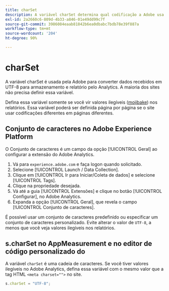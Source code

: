 ```yaml
---
title: charSet
description: A variável charSet determina qual codificação a Adobe usa para analisar a solicitação de imagem.
exl-id: 2a2660c6-809d-4b33-a846-01e49dd99c7f
source-git-commit: 3986084eaab81842b6ea0dbabc7bdb78e39f887a
workflow-type: tm+mt
source-wordcount: '204'
ht-degree: 90%

---
```


# charSet

A variável charSet é usada pela Adobe para converter dados recebidos em UTF-8 para armazenamento e relatório pelo Analytics. A maioria dos sites não precisa definir essa variável.

Defina essa variável somente se você vir valores ilegíveis ([mojibake](https://pt.wikipedia.org/wiki/Mojibake)) nos relatórios. Essa variável poderá ser definida página por página se o site usar codificações diferentes em páginas diferentes.

## Conjunto de caracteres no Adobe Experience Platform

O Conjunto de caracteres é um campo da opção [!UICONTROL Geral] ao configurar a extensão do Adobe Analytics.

1. Vá para `experience.adobe.com` e faça logon quando solicitado.
1. Selecione [!UICONTROL Launch / Data Collection].
1. Clique em [!UICONTROL Ir para Iniciar/Coleta de dados] e selecione [!UICONTROL Tags].
1. Clique na propriedade desejada.
1. Vá até a guia [!UICONTROL Extensões] e clique no botão [!UICONTROL Configurar], no Adobe Analytics.
1. Expanda a opção [!UICONTROL Geral], que revela o campo [!UICONTROL Conjunto de caracteres].

É possível usar um conjunto de caracteres predefinido ou especificar um conjunto de caracteres personalizado. Evite alterar o valor de `UTF-8`, a menos que você veja valores ilegíveis nos relatórios.

## s.charSet no AppMeasurement e no editor de código personalizado do 

A variável `charSet` é uma cadeia de caracteres. Se você tiver valores ilegíveis no Adobe Analytics, defina essa variável com o mesmo valor que a tag HTML `<meta charset="">` no site.

```js
s.charSet = "UTF-8";
```
